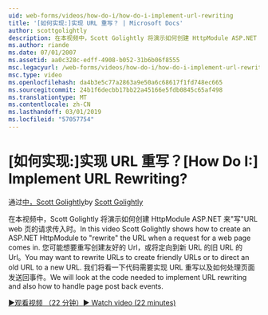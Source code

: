 ```yaml
---
uid: web-forms/videos/how-do-i/how-do-i-implement-url-rewriting
title: '[如何实现:]实现 URL 重写？ | Microsoft Docs'
author: scottgolightly
description: 在本视频中，Scott Golightly 将演示如何创建 HttpModule ASP.NET 来写 URL web 页的请求传入时。 你可能想要重写...
ms.author: riande
ms.date: 07/01/2007
ms.assetid: aa0c328c-edff-4908-b052-31b6b06f8555
msc.legacyurl: /web-forms/videos/how-do-i/how-do-i-implement-url-rewriting
msc.type: video
ms.openlocfilehash: da4b3e5c77a2863a9e50a6c68617f1fd748ec665
ms.sourcegitcommit: 24b1f6decbb17bb22a45166e5fdb0845c65af498
ms.translationtype: MT
ms.contentlocale: zh-CN
ms.lasthandoff: 03/01/2019
ms.locfileid: "57057754"
---
```

<a name="how-do-i-implement-url-rewriting"></a><span data-ttu-id="0a212-105">[如何实现:]实现 URL 重写？</span><span class="sxs-lookup"><span data-stu-id="0a212-105">[How Do I:] Implement URL Rewriting?</span></span>
====================
<span data-ttu-id="0a212-106">通过[中，Scott Golightly](https://github.com/scottgolightly)</span><span class="sxs-lookup"><span data-stu-id="0a212-106">by [Scott Golightly](https://github.com/scottgolightly)</span></span>

<span data-ttu-id="0a212-107">在本视频中，Scott Golightly 将演示如何创建 HttpModule ASP.NET 来"写"URL web 页的请求传入时。</span><span class="sxs-lookup"><span data-stu-id="0a212-107">In this video Scott Golightly shows how to create an ASP.NET HttpModule to "rewrite" the URL when a request for a web page comes in.</span></span> <span data-ttu-id="0a212-108">您可能想要重写创建友好的 Url，或将定向到新 URL 的旧 URL 的 Url。</span><span class="sxs-lookup"><span data-stu-id="0a212-108">You may want to rewrite URLs to create friendly URLs or to direct an old URL to a new URL.</span></span> <span data-ttu-id="0a212-109">我们将看一下代码需要实现 URL 重写以及如何处理页面发送回事件。</span><span class="sxs-lookup"><span data-stu-id="0a212-109">We will look at the code needed to implement URL rewriting and also how to handle page post back events.</span></span>

[<span data-ttu-id="0a212-110">&#9654;观看视频 （22 分钟）</span><span class="sxs-lookup"><span data-stu-id="0a212-110">&#9654; Watch video (22 minutes)</span></span>](https://channel9.msdn.com/Blogs/ASP-NET-Site-Videos/how-do-i-implement-url-rewriting)
